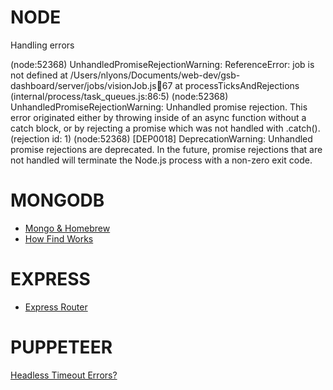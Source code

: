 # NODE

Handling errors

(node:52368) UnhandledPromiseRejectionWarning: ReferenceError: job is not defined
    at /Users/nlyons/Documents/web-dev/gsb-dashboard/server/jobs/visionJob.js:100:67
    at processTicksAndRejections (internal/process/task_queues.js:86:5)
(node:52368) UnhandledPromiseRejectionWarning: Unhandled promise rejection. This error originated either by throwing inside of an async function without a catch block, or by rejecting a promise which was not handled with .catch(). (rejection id: 1)
(node:52368) [DEP0018] DeprecationWarning: Unhandled promise rejections are deprecated. In the future, promise rejections that are not handled will terminate the Node.js process with a non-zero exit code.



# MONGODB

- [Mongo & Homebrew](https://superuser.com/questions/1478156/error-mongodb-unknown-version-mountain-lion)
- [How Find Works](http://thecodebarbarian.com/how-find-works-in-mongoose.html)


# EXPRESS

- [Express Router](https://scotch.io/tutorials/learn-to-use-the-new-router-in-expressjs-4)


# PUPPETEER

[Headless Timeout Errors?](https://github.com/puppeteer/puppeteer/issues/2963)
